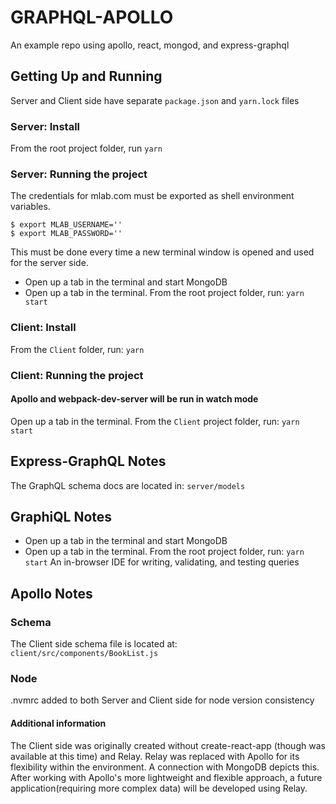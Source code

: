 # GRAPHQL-APOLLO
An example repo using apollo, react, mongod, and express-graphql

## Getting Up and Running
Server and Client side have separate `package.json` and `yarn.lock` files

### Server: Install
From the root project folder, run `yarn`

### Server: Running the project
The credentials for mlab.com must be exported as shell environment variables.
```console
$ export MLAB_USERNAME=''
$ export MLAB_PASSWORD=''
```
This must be done every time a new terminal window is opened and used for the
server side.

- Open up a tab in the terminal and start MongoDB
- Open up a tab in the terminal. From the root project folder, run: `yarn start`

### Client: Install
From the `Client` folder, run: `yarn`

### Client: Running the project
#### Apollo and webpack-dev-server will be run in watch mode
Open up a tab in the terminal. From the `Client` project folder, run: `yarn start`

## Express-GraphQL Notes
The GraphQL schema docs are located in: `server/models`

## GraphiQL Notes
- Open up a tab in the terminal and start MongoDB
- Open up a tab in the terminal. From the root project folder, run: `yarn start`
An in-browser IDE for writing, validating, and testing queries

## Apollo Notes
[Getting started doc]:(https://www.apollographql.com/docs/apollo-server/v2/getting-started.html)

### Schema
The Client side schema file is located at: `client/src/components/BookList.js`

### Node
.nvmrc added to both Server and Client side for node version consistency

#### Additional information
The Client side was originally created without create-react-app (though was available at this time) and Relay. Relay was replaced with Apollo for its flexibility within the environment. A connection with MongoDB depicts this. After working with Apollo's more lightweight and flexible approach, a future application(requiring more complex data) will be developed using Relay.
